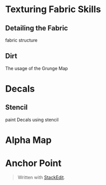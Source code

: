 



# Texturing Fabric Skills
## Detailing the Fabric
fabric structure




## Dirt

The usage of the Grunge Map





## 


# Decals

## Stencil
paint Decals using stencil


# Alpha Map


# Anchor Point

> Written with [StackEdit](https://stackedit.io/).
<!--stackedit_data:
eyJoaXN0b3J5IjpbLTY3NzUzOTIwNF19
-->